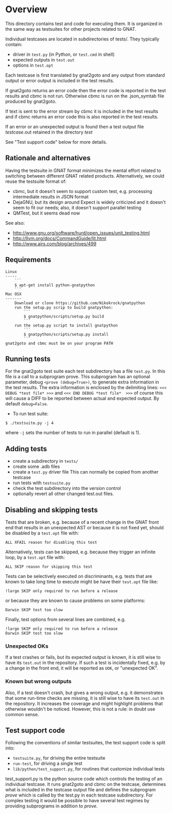 Overview
========

This directory contains test and code for executing them. It is organized in
the same way as testsuites for other projects related to GNAT.

Individual testcases are located in subdirectories of tests/. They typically
contain:

* driver in `test.py` (in Python, or `test.cmd` in shell)
* expected outputs in `test.out`
* options in `test.opt`

Each testcase is first translated by gnat2goto and any
output from standard output or error output is included in
the test results.

If gnat2goto returns an error code then the error code is reported in
the test results and cbmc is not run.
Otherwise cbmc is run on the .json_symtab file produced
by gnat2goto.

If text is sent to the error stream by cbmc it is included in
the test results and if cbmc returns an error code this
is also reported in the test results.

If an error or an unexpected output is found then a
test output file *testcase*.out retained in the directory *test*

See "Test support code" below for more details.

Rationale and alternatives
--------------------------

Having the testsuite in GNAT format minimizes the mental effort related to
switching between different GNAT related products. Alternatively, we could
reuse the testsuite format of:

* cbmc, but it doesn't seem to support custom test, e.g. processing
  intermediate results in JSON format
* DejaGNU, but its design around Expect is widely criticized and it doesn't
  seem to fit our needs; also, it doesn't support parallel testing
* QMTest, but it seems dead now

See also:
* http://www.gnu.org/software/hurd/open_issues/unit_testing.html
* http://llvm.org/docs/CommandGuide/lit.html
* http://www.airs.com/blog/archives/499

Requirements
------------
	Linux
	-----
		```
		$ apt-get install python-gnatpython
		```
	Mac OSX
	-------
		Download or clone https://github.com/Nikokrock/gnatpython
		run the setup.py scrip to build gnatpython:
			```
			$ gnatpython/scripts/setup.py build
			```
		run the setup.py script to install gnatpython
			```
			$ gnatpython/scripts/setup.py install
			```
	gnat2goto and cbmc must be on your program PATH

Running tests
-------------
For the gnat2goto test suite each test subdirectory has a file `test.py`.
In this file is a call to a subprogram prove.  This subprogram has an
optional parameter, debug `<prove (debug=True>)`,
to generate extra information in the test results. The extra information
is enclosed by the delimiting lines:
`<<< DEBUG *test file* >>>` and `<<< END DEBUG *test file*  >>>`
of course this will cause a DIFF to be reported between actual and
expected output.  By default `debug=False`.

* To run test suite:
```
$ ./testsuite.py -j 4
```
where ```-j``` sets the number of tests to run in parallel (default is 1).

Adding tests
------------

* create a subdirectory in `tests/`
* create some .adb files
* create a `test.py` driver file
  This can normally be copied from another testcase
* run tests with `testsuite.py` 
* check the test subdirectory into the version control
* optionally revert all other changed test.out files.

Disabling and skipping tests
----------------------------

Tests that are broken, e.g. because of a recent change in the GNAT front end
that results in an unexpected AST or because it is not fixed yet, should be
disabled by a `test.opt` file with:

```
ALL XFAIL reason for disabling this test
```

Alternatively, tests can be skipped, e.g. because they trigger an infinite
loop, by a `test.opt` file with:

```
ALL SKIP reason for skipping this test
```

Tests can be selectively executed on discriminants, e.g. tests that are known
to take long time to execute might be have their `test.opt` file like:

```
!large SKIP only required to run before a release
```

or because they are known to cause problems on some platforms:

```
Darwin SKIP test too slow
```

Finally, test options from several lines are combined, e.g.

```
!large SKIP only required to run before a release
Darwin SKIP test too slow
```

### Unexpected OKs

If a test crashes or fails, but its expected output is known, it is still wise
to have its `test.out` in the repository. If such a test is incidentally fixed,
e.g. by a change in the front end, it will be reported as `UOK`, or "unexpected
OK".

### Known but wrong outputs

Also, if a test doesn't crash, but gives a wrong output, e.g. it demonstrates
that some run-time checks are missing, it is still wise to have its `test.out`
in the repository. It increases the coverage and might highlight problems that
otherwise wouldn't be noticed. However, this is not a rule: in doubt use common
sense.

Test support code
-----------------

Following the conventions of similar testsuites, the test support code is split
into:

* `testsuite.py`, for driving the entire testsuite
* `run-test`, for driving a single test
* `lib/python/test_support.py`, for routines that customize individual tests

test_support.py is the python source code which controls the testing of an
individual testcase.  It runs gnat2goto and cbmc on the testcase, determines
what is included in the testcase output file and defines the subprogram
*prove* which is called by the test.py in each testcase subdirectory.
For complex testing it would be possible to have several test regimes
by providing subprograms in addition to *prove*.

